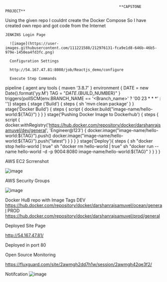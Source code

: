                                                        **CAPSTONE PROJECT**
   Using the given repo I couldnt create the Docker Compose So I have created own repo and got code from the Internet
   
    JENKINS Login Page
    
      ![image](https://user-images.githubusercontent.com/111221588/212976131-fca9e1d8-646b-46b5-979e-1450ea4fd3fc.png)
      
      Configuration Settings
      
      http://54.167.47.81:8080/job/Reactjs_demo/configure
      
      Execute Step Commands

pipeline {
    agent any
    tools {
        maven '3.8.7' 
    }
    environment {
        DATE = new Date().format('yy.M')
        TAG = "${DATE}.${BUILD_NUMBER}"
    }
   triggers{pollSCM(env.BRANCH_NAME == '<Branch_name>' ? '00 23 * * *' : '')}
    stages {
        stage ('Build') {
            steps {
                sh 'mvn clean package'
            }
        }
        stage('Docker Build') {
            steps {
                script {
                    docker.build("image-name/hello-world:${TAG}")
                }
            }
        }
        stage('Pushing Docker Image to Dockerhub') {
            steps {
                script {
                    docker.withRegistry('https://hub.docker.com/repository/docker/darshanrajsamuvel/dev/general', 'Engineer@123') {
                        docker.image("image-name/hello-world:${TAG}").push()
                        docker.image("image-name/hello-world:${TAG}").push("latest")
                    }
                }
            }
        }
        stage('Deploy'){
            steps {
                sh "docker stop hello-world | true"
                sh "docker rm hello-world | true"
                sh "docker run --name hello-world -d -p 9004:8080 image-name/hello-world:${TAG}"
            }
        }
    }
}


AWS EC2 Scrrenshot

![image](https://user-images.githubusercontent.com/111221588/212977569-b1d2b931-93df-4717-8a54-913eb5943007.png)

AWS Security Groups

![image](https://user-images.githubusercontent.com/111221588/212977751-31e2004a-904d-449a-8238-d5ca227f558f.png)


Docker HuB repo with Image Tags
DEV
https://hub.docker.com/repository/docker/darshanrajsamuvel/ocean/general
PROD
https://hub.docker.com/repository/docker/darshanrajsamuvel/prod/general

Deployed Site Page

http://54.167.47.81/

Deployed in port 80

Open Source Monitoring

https://fluxguard.com/site/2awmgh2dd7h1w/session/2awmgh42qe3f2/

Notifcation
![image](https://user-images.githubusercontent.com/111221588/212980358-ee02a143-9ae3-4e0b-983e-c143a2ee224e.png)



